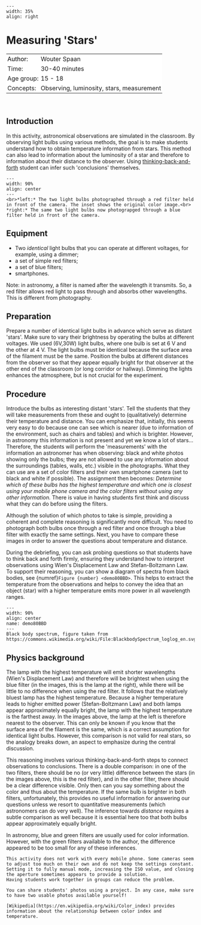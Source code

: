 ```{figure} ../../figures/confirmed.png
---
width: 35%
align: right
```

# Measuring 'Stars'

<table style="width: 100%; border-collapse: collapse; border: none;">
    <tr style="background-color: white;"> 
        <td style="text-align: left; padding: 3px; border: none; color: black">Author:</td>
        <td style="text-align: left; padding: 3px; border: none;">Wouter Spaan</td>
    </tr>
    <tr style="background-color: white;">
        <td style="text-align: left; padding: 3px; border: none;">Time:</td>
        <td style="text-align: left; padding: 3px; border: none;">30-40 minutes</td>
    </tr>
    <tr style="background-color: white;">
        <td style="text-align: left; padding: 3px; border: none;">Age group:</td>
        <td style="text-align: left; padding: 3px; border: none;">15 - 18</td>
    </tr>
    <tr style="background-color: white;">
        <td style="text-align: left; padding: 3px; border: none;">Concepts:</td>
        <td style="text-align: left; padding: 3px; border: none;">Observing, luminosity, stars, measurement</td>
    </tr>
</table><br>


## Introduction
In this activity, astronomical observations are simulated in the classroom. By observing light bulbs using various methods, the goal is to make students understand how to obtain temperature information from stars. This method can also lead to information about the luminosity of a star and therefore to information about their distance to the observer. Using [thinking-back-and-forth](../../Pedagogy/BackAndForthThinking.md) student can infer such 'conclusions' themselves.

```{figure} demo80_figure1.jpg
---
width: 90%
align: center
---
<br>*left:* The two light bulbs photographed through a red filter held in front of the camera. The inset shows the original color image.<br>
*right:* The same two light bulbs now photograpged through a blue filter held in front of the camera. 
```

## Equipment
* Two *identical* light bulbs that you can operate at different voltages, for example, using a dimmer; 
* a set of simple red filters;
* a set of blue filters; 
* smartphones.

Note: in astronomy, a filter is named after the wavelength it transmits. So, a red filter allows red light to pass through and absorbs other wavelengths. This is different from photography.

## Preparation
Prepare a number of identical light bulbs in advance which serve as distant 'stars'. Make sure to vary their brightness by operating the bulbs at different voltages. We used (6V,30W) light bulbs, where one bulb is set at 6 V and the other at 4 V. The light bulbs must be identical because the surface area of the filament must be the same. Position the bulbs at different distances from the observer so that they appear equally bright for that observer at the other end of the classroom (or long corridor or hallway). Dimming the lights enhances the atmosphere, but is not crucial for the experiment.

## Procedure
Introduce the bulbs as interesting distant 'stars'. Tell the students that they will take measurements from these and ought to (qualitatively) determine their temperature and distance. You can emphasize that, initially, this seems very easy to do because one can see which is nearer (due to information of the environment, such as chairs and tables) and which is brighter. However, in astronomy this information is not present and yet we know a lot of stars... Therefore, the students will perform the 'measurements' with the information an astronomer has when observing: black and white photos showing only the bulbs; they are not allowed to use any information about the surroundings (tables, walls, etc.) visible in the photographs. What they can use are a set of color filters and their own smartphone camera (set to black and white if possible). The assignment then becomes: *Determine which of these bulbs has the highest temperature and which one is closest using your mobile phone camera and the color filters without using any other information.* There is value in having students first think and discuss what they can do before using the filters.

Although the solution of which photos to take is simple, providing a coherent and complete reasoning is significantly more difficult. You need to photograph both bulbs once through a red filter and once through a blue filter with exactly the same settings. Next, you have to compare these images in order to answer the questions about temperature and distance. 

During the debriefing, you can ask probing questions so that  students have to think back and forth firmly, ensuring they understand how to interpret observations using Wien's Displacement Law and Stefan-Boltzmann Law. To support their reasoning, you can show a diagram of spectra from black bodies, see {numref}`Figure {number} <demo80BBD>`. This helps to extract the temperature from the observations and helps to convey the idea that an object (star) with a higher temperature emits more power in all wavelength ranges.

```{figure} demo80_figure2.png
---
width: 90%
align: center
name: demo80BBD
---
Black body spectrum, figure taken from https://commons.wikimedia.org/wiki/File:BlackbodySpectrum_loglog_en.svg
```

## Physics background
The lamp with the highest temperature will emit shorter wavelengths (Wien's Displacement Law) and therefore will be brightest when using the blue filter (in the images, this is the lamp at the right), while there will be little to no difference when using the red filter. It follows that the relatively bluest lamp has the highest temperature. Because a higher temperature leads to higher emitted power (Stefan-Boltzmann Law) and both lamps appear approximately equally bright, the lamp with the highest temperature is the farthest away. In the images above, the lamp at the left is therefore nearest to the observer. This can only be known if you know that the surface area of the filament is the same, which is a correct assumption for identical light bulbs. However, this comparison is not valid for real stars, so the analogy breaks down, an aspect to emphasize during the central discussion.

This reasoning involves various thinking-back-and-forth steps to connect observations to conclusions. There is a double comparison: in one of the two filters, there should be no (or very little) difference between the stars (in the images above, this is the red filter), and in the other filter, there should be a clear difference visible. Only then can you say something about the color and thus about the temperature. If the same bulb is brighter in both filters, unfortunately, this provides no useful information for answering our questions unless we resort to quantitative measurements (which astronomers can do very well). The inference towards *distance* requires a subtle comparison as well because it is essential here too that both bulbs appear approximately equally bright.

In astronomy, blue and green filters are usually used for color information. However, with the green filters available to the author, the difference appeared to be too small for any of these inferences.

```{tip}
This activity does not work with every mobile phone. Some cameras seem to adjust too much on their own and do not keep the settings constant. Setting it to fully manual mode, increasing the ISO value, and closing the aperture sometimes appears to provide a solution. 
Having students work together in groups can reduce the problem.

You can share students' photos using a project. In any case, make sure to have two usable photos available yourself!

[Wikipedia](https://en.wikipedia.org/wiki/Color_index) provides information about the relationship between color index and temperature. 
```
